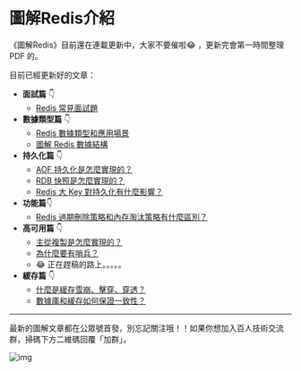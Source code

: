 # 圖解Redis介紹

《圖解Redis》目前還在連載更新中，大家不要催啦:joy: ，更新完會第一時間整理 PDF 的。

目前已經更新好的文章：
- **面試篇** :point_down:
   - [Redis 常見面試題](/redis/base/redis_interview.md)
- **數據類型篇** :point_down:
   - [Redis 數據類型和應用場景](/redis/data_struct/command.md)
   - [圖解 Redis 數據結構](/redis/data_struct/data_struct.md)
- **持久化篇** :point_down:
	- [AOF 持久化是怎麼實現的？](/redis/storage/aof.md) 	
	- [RDB 快照是怎麼實現的？](/redis/storage/rdb.md) 
	- [Redis 大 Key 對持久化有什麼影響？](/redis/storage/bigkey_aof_rdb.md) 
- **功能篇**:point_down:
   - [Redis 過期刪除策略和內存淘汰策略有什麼區別？](/redis/module/strategy.md) 
- **高可用篇** :point_down:
   - [主從複製是怎麼實現的？](/redis/cluster/master_slave_replication.md) 	
   - [為什麼要有哨兵？](/redis/cluster/sentinel.html)
   - :joy:  正在趕稿的路上。。。。。
- **緩存篇** :point_down:
   - [什麼是緩存雪崩、擊穿、穿透？](/redis/cluster/cache_problem.md) 	
   - [數據庫和緩存如何保證一致性？](/redis/architecture/mysql_redis_consistency.md) 	

----

最新的圖解文章都在公眾號首發，別忘記關注哦！！如果你想加入百人技術交流群，掃碼下方二維碼回覆「加群」。

![img](https://cdn.xiaolincoding.com/gh/xiaolincoder/ImageHost3@main/%E5%85%B6%E4%BB%96/%E5%85%AC%E4%BC%97%E5%8F%B7%E4%BB%8B%E7%BB%8D.png)
